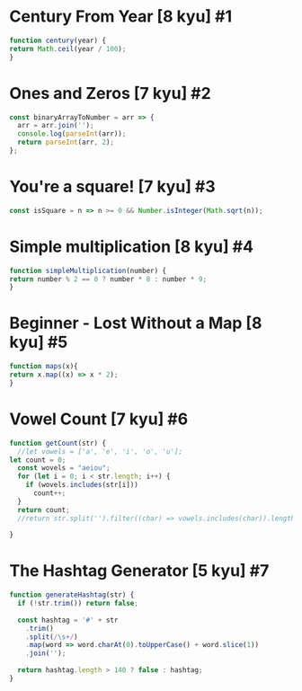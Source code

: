 # Century From Year [8 kyu] #1

```js
function century(year) {
return Math.ceil(year / 100);
}
```

# Ones and Zeros [7 kyu] #2

```js
const binaryArrayToNumber = arr => {
  arr = arr.join('');
  console.log(parseInt(arr));
  return parseInt(arr, 2);
};

```

# You're a square! [7 kyu] #3

```js
const isSquare = n => n >= 0 && Number.isInteger(Math.sqrt(n));
```

# Simple multiplication [8 kyu] #4

```js
function simpleMultiplication(number) {
return number % 2 == 0 ? number * 8 : number * 9;
}

```

# Beginner - Lost Without a Map [8 kyu] #5

```js
function maps(x){
return x.map((x) => x * 2);
}

```

# Vowel Count [7 kyu] #6

```js
function getCount(str) {
  //let vowels = ['a', 'e', 'i', 'o', 'u'];
let count = 0;
  const wovels = "aeiou";
  for (let i = 0; i < str.length; i++) {
    if (wovels.includes(str[i]))
      count++;
  } 
  return count;
  //return str.split('').filter((char) => vowels.includes(char)).length;
  
}
```

# The Hashtag Generator [5 kyu] #7

```js
function generateHashtag(str) {
  if (!str.trim()) return false;
  
  const hashtag = '#' + str
    .trim()
    .split(/\s+/)
    .map(word => word.charAt(0).toUpperCase() + word.slice(1))
    .join('');
  
  return hashtag.length > 140 ? false : hashtag;
}
```

